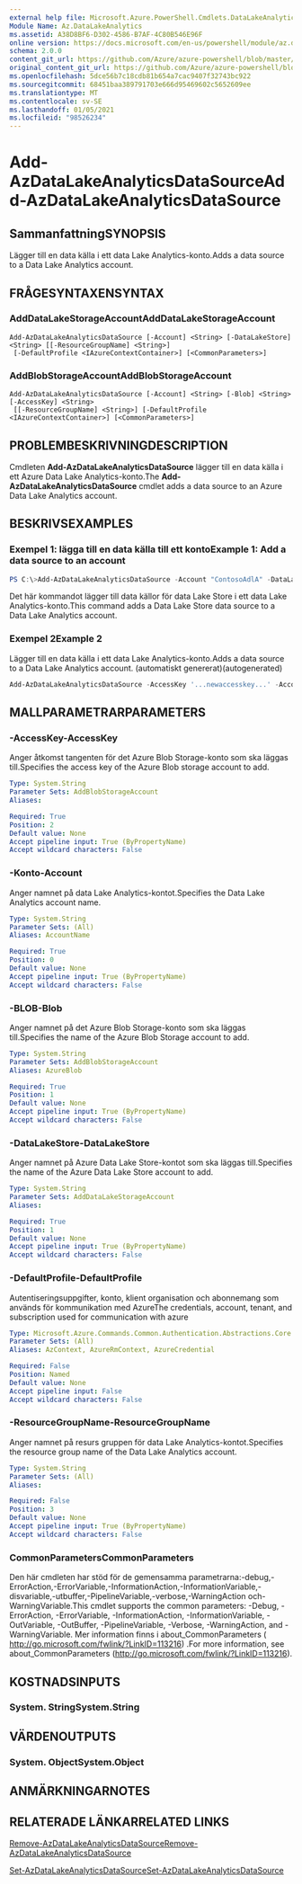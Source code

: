 ```yaml
---
external help file: Microsoft.Azure.PowerShell.Cmdlets.DataLakeAnalytics.dll-Help.xml
Module Name: Az.DataLakeAnalytics
ms.assetid: A38D8BF6-D302-4586-B7AF-4C80B546E96F
online version: https://docs.microsoft.com/en-us/powershell/module/az.datalakeanalytics/add-azdatalakeanalyticsdatasource
schema: 2.0.0
content_git_url: https://github.com/Azure/azure-powershell/blob/master/src/DataLakeAnalytics/DataLakeAnalytics/help/Add-AzDataLakeAnalyticsDataSource.md
original_content_git_url: https://github.com/Azure/azure-powershell/blob/master/src/DataLakeAnalytics/DataLakeAnalytics/help/Add-AzDataLakeAnalyticsDataSource.md
ms.openlocfilehash: 5dce56b7c18cdb81b654a7cac9407f32743bc922
ms.sourcegitcommit: 68451baa389791703e666d95469602c5652609ee
ms.translationtype: MT
ms.contentlocale: sv-SE
ms.lasthandoff: 01/05/2021
ms.locfileid: "98526234"
---
```

# <span data-ttu-id="e4573-101">Add-AzDataLakeAnalyticsDataSource</span><span class="sxs-lookup"><span data-stu-id="e4573-101">Add-AzDataLakeAnalyticsDataSource</span></span>

## <span data-ttu-id="e4573-102">Sammanfattning</span><span class="sxs-lookup"><span data-stu-id="e4573-102">SYNOPSIS</span></span>
<span data-ttu-id="e4573-103">Lägger till en data källa i ett data Lake Analytics-konto.</span><span class="sxs-lookup"><span data-stu-id="e4573-103">Adds a data source to a Data Lake Analytics account.</span></span>

## <span data-ttu-id="e4573-104">FRÅGESYNTAXEN</span><span class="sxs-lookup"><span data-stu-id="e4573-104">SYNTAX</span></span>

### <span data-ttu-id="e4573-105">AddDataLakeStorageAccount</span><span class="sxs-lookup"><span data-stu-id="e4573-105">AddDataLakeStorageAccount</span></span>
```
Add-AzDataLakeAnalyticsDataSource [-Account] <String> [-DataLakeStore] <String> [[-ResourceGroupName] <String>]
 [-DefaultProfile <IAzureContextContainer>] [<CommonParameters>]
```

### <span data-ttu-id="e4573-106">AddBlobStorageAccount</span><span class="sxs-lookup"><span data-stu-id="e4573-106">AddBlobStorageAccount</span></span>
```
Add-AzDataLakeAnalyticsDataSource [-Account] <String> [-Blob] <String> [-AccessKey] <String>
 [[-ResourceGroupName] <String>] [-DefaultProfile <IAzureContextContainer>] [<CommonParameters>]
```

## <span data-ttu-id="e4573-107">PROBLEMBESKRIVNING</span><span class="sxs-lookup"><span data-stu-id="e4573-107">DESCRIPTION</span></span>
<span data-ttu-id="e4573-108">Cmdleten **Add-AzDataLakeAnalyticsDataSource** lägger till en data källa i ett Azure Data Lake Analytics-konto.</span><span class="sxs-lookup"><span data-stu-id="e4573-108">The **Add-AzDataLakeAnalyticsDataSource** cmdlet adds a data source to an Azure Data Lake Analytics account.</span></span>

## <span data-ttu-id="e4573-109">BESKRIVS</span><span class="sxs-lookup"><span data-stu-id="e4573-109">EXAMPLES</span></span>

### <span data-ttu-id="e4573-110">Exempel 1: lägga till en data källa till ett konto</span><span class="sxs-lookup"><span data-stu-id="e4573-110">Example 1: Add a data source to an account</span></span>
```powershell
PS C:\>Add-AzDataLakeAnalyticsDataSource -Account "ContosoAdlA" -DataLakeStore "ContosoAdlS"
```

<span data-ttu-id="e4573-111">Det här kommandot lägger till data källor för data Lake Store i ett data Lake Analytics-konto.</span><span class="sxs-lookup"><span data-stu-id="e4573-111">This command adds a Data Lake Store data source to a Data Lake Analytics account.</span></span>

### <span data-ttu-id="e4573-112">Exempel 2</span><span class="sxs-lookup"><span data-stu-id="e4573-112">Example 2</span></span>

<span data-ttu-id="e4573-113">Lägger till en data källa i ett data Lake Analytics-konto.</span><span class="sxs-lookup"><span data-stu-id="e4573-113">Adds a data source to a Data Lake Analytics account.</span></span> <span data-ttu-id="e4573-114">(automatiskt genererat)</span><span class="sxs-lookup"><span data-stu-id="e4573-114">(autogenerated)</span></span>

<!-- Aladdin Generated Example -->
```powershell
Add-AzDataLakeAnalyticsDataSource -AccessKey '...newaccesskey...' -Account 'ContosoAdlA' -Blob 'AzureStorage01'
```

## <span data-ttu-id="e4573-115">MALLPARAMETRAR</span><span class="sxs-lookup"><span data-stu-id="e4573-115">PARAMETERS</span></span>

### <span data-ttu-id="e4573-116">-AccessKey</span><span class="sxs-lookup"><span data-stu-id="e4573-116">-AccessKey</span></span>
<span data-ttu-id="e4573-117">Anger åtkomst tangenten för det Azure Blob Storage-konto som ska läggas till.</span><span class="sxs-lookup"><span data-stu-id="e4573-117">Specifies the access key of the Azure Blob storage account to add.</span></span>

```yaml
Type: System.String
Parameter Sets: AddBlobStorageAccount
Aliases:

Required: True
Position: 2
Default value: None
Accept pipeline input: True (ByPropertyName)
Accept wildcard characters: False
```

### <span data-ttu-id="e4573-118">-Konto</span><span class="sxs-lookup"><span data-stu-id="e4573-118">-Account</span></span>
<span data-ttu-id="e4573-119">Anger namnet på data Lake Analytics-kontot.</span><span class="sxs-lookup"><span data-stu-id="e4573-119">Specifies the Data Lake Analytics account name.</span></span>

```yaml
Type: System.String
Parameter Sets: (All)
Aliases: AccountName

Required: True
Position: 0
Default value: None
Accept pipeline input: True (ByPropertyName)
Accept wildcard characters: False
```

### <span data-ttu-id="e4573-120">-BLOB</span><span class="sxs-lookup"><span data-stu-id="e4573-120">-Blob</span></span>
<span data-ttu-id="e4573-121">Anger namnet på det Azure Blob Storage-konto som ska läggas till.</span><span class="sxs-lookup"><span data-stu-id="e4573-121">Specifies the name of the Azure Blob Storage account to add.</span></span>

```yaml
Type: System.String
Parameter Sets: AddBlobStorageAccount
Aliases: AzureBlob

Required: True
Position: 1
Default value: None
Accept pipeline input: True (ByPropertyName)
Accept wildcard characters: False
```

### <span data-ttu-id="e4573-122">-DataLakeStore</span><span class="sxs-lookup"><span data-stu-id="e4573-122">-DataLakeStore</span></span>
<span data-ttu-id="e4573-123">Anger namnet på Azure Data Lake Store-kontot som ska läggas till.</span><span class="sxs-lookup"><span data-stu-id="e4573-123">Specifies the name of the Azure Data Lake Store account to add.</span></span>

```yaml
Type: System.String
Parameter Sets: AddDataLakeStorageAccount
Aliases:

Required: True
Position: 1
Default value: None
Accept pipeline input: True (ByPropertyName)
Accept wildcard characters: False
```

### <span data-ttu-id="e4573-124">-DefaultProfile</span><span class="sxs-lookup"><span data-stu-id="e4573-124">-DefaultProfile</span></span>
<span data-ttu-id="e4573-125">Autentiseringsuppgifter, konto, klient organisation och abonnemang som används för kommunikation med Azure</span><span class="sxs-lookup"><span data-stu-id="e4573-125">The credentials, account, tenant, and subscription used for communication with azure</span></span>

```yaml
Type: Microsoft.Azure.Commands.Common.Authentication.Abstractions.Core.IAzureContextContainer
Parameter Sets: (All)
Aliases: AzContext, AzureRmContext, AzureCredential

Required: False
Position: Named
Default value: None
Accept pipeline input: False
Accept wildcard characters: False
```

### <span data-ttu-id="e4573-126">-ResourceGroupName</span><span class="sxs-lookup"><span data-stu-id="e4573-126">-ResourceGroupName</span></span>
<span data-ttu-id="e4573-127">Anger namnet på resurs gruppen för data Lake Analytics-kontot.</span><span class="sxs-lookup"><span data-stu-id="e4573-127">Specifies the resource group name of the Data Lake Analytics account.</span></span>

```yaml
Type: System.String
Parameter Sets: (All)
Aliases:

Required: False
Position: 3
Default value: None
Accept pipeline input: True (ByPropertyName)
Accept wildcard characters: False
```

### <span data-ttu-id="e4573-128">CommonParameters</span><span class="sxs-lookup"><span data-stu-id="e4573-128">CommonParameters</span></span>
<span data-ttu-id="e4573-129">Den här cmdleten har stöd för de gemensamma parametrarna:-debug,-ErrorAction,-ErrorVariable,-InformationAction,-InformationVariable,-disvariable,-utbuffer,-PipelineVariable,-verbose,-WarningAction och-WarningVariable.</span><span class="sxs-lookup"><span data-stu-id="e4573-129">This cmdlet supports the common parameters: -Debug, -ErrorAction, -ErrorVariable, -InformationAction, -InformationVariable, -OutVariable, -OutBuffer, -PipelineVariable, -Verbose, -WarningAction, and -WarningVariable.</span></span> <span data-ttu-id="e4573-130">Mer information finns i about_CommonParameters ( http://go.microsoft.com/fwlink/?LinkID=113216) .</span><span class="sxs-lookup"><span data-stu-id="e4573-130">For more information, see about_CommonParameters (http://go.microsoft.com/fwlink/?LinkID=113216).</span></span>

## <span data-ttu-id="e4573-131">KOSTNADS</span><span class="sxs-lookup"><span data-stu-id="e4573-131">INPUTS</span></span>

### <span data-ttu-id="e4573-132">System. String</span><span class="sxs-lookup"><span data-stu-id="e4573-132">System.String</span></span>

## <span data-ttu-id="e4573-133">VÄRDEN</span><span class="sxs-lookup"><span data-stu-id="e4573-133">OUTPUTS</span></span>

### <span data-ttu-id="e4573-134">System. Object</span><span class="sxs-lookup"><span data-stu-id="e4573-134">System.Object</span></span>
## <span data-ttu-id="e4573-135">ANMÄRKNINGAR</span><span class="sxs-lookup"><span data-stu-id="e4573-135">NOTES</span></span>

## <span data-ttu-id="e4573-136">RELATERADE LÄNKAR</span><span class="sxs-lookup"><span data-stu-id="e4573-136">RELATED LINKS</span></span>

[<span data-ttu-id="e4573-137">Remove-AzDataLakeAnalyticsDataSource</span><span class="sxs-lookup"><span data-stu-id="e4573-137">Remove-AzDataLakeAnalyticsDataSource</span></span>](./Remove-AzDataLakeAnalyticsDataSource.md)

[<span data-ttu-id="e4573-138">Set-AzDataLakeAnalyticsDataSource</span><span class="sxs-lookup"><span data-stu-id="e4573-138">Set-AzDataLakeAnalyticsDataSource</span></span>](./Set-AzDataLakeAnalyticsDataSource.md)


